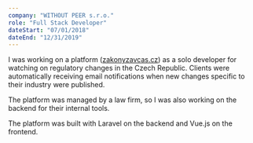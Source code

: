 ```yaml
---
company: "WITHOUT PEER s.r.o."
role: "Full Stack Developer"
dateStart: "07/01/2018"
dateEnd: "12/31/2019"
---
```


I was working on a platform ([zakonyzavcas.cz](https://zakonyzavcas.cz)) as a solo developer for watching on regulatory changes in the Czech Republic. Clients were automatically receiving email notifications when new changes specific to their industry were published.

The platform was managed by a law firm, so I was also working on the backend for their internal tools.

The platform was built with Laravel on the backend and Vue.js on the frontend.
